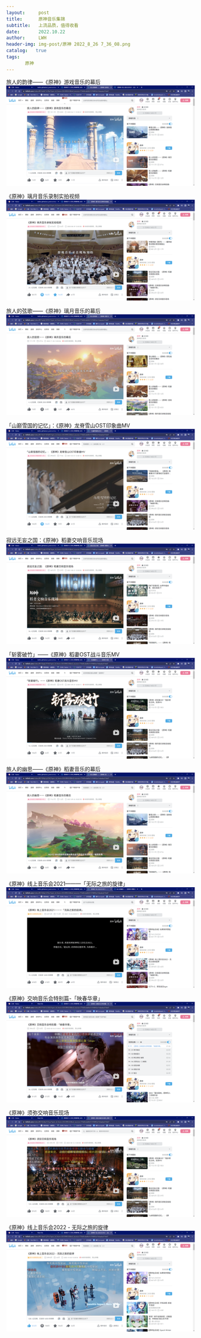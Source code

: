 ```yaml
---
layout:     post
title:      原神音乐集锦
subtitle:   上流品质，值得收看
date:       2022.10.22
author:     LWH
header-img: img-post/原神 2022_8_26 7_36_08.png
catalog:   true
tags:
       原神
---
```

<a herf="https://www.bilibili.com/video/BV1eA411v78z/?spm_id_from=333.999.0.0&vd_source=774d5cda0b31376892a15daaba31fe47&t=98.7">旅人的韵律——《原神》游戏音乐的幕后</a>
<img src="
https://github.com/lwhhz/lwhhz.github.io/raw/master/_posts/img/%E6%97%85%E4%BA%BA%E7%9A%84%E9%9F%B5%E5%BE%8B%E2%80%94%E2%80%94%E3%80%8A%E5%8E%9F%E7%A5%9E%E3%80%8B%E6%B8%B8%E6%88%8F%E9%9F%B3%E4%B9%90%E7%9A%84%E5%B9%95%E5%90%8E.png?raw=true.png">

《原神》璃月音乐录制实拍视频
<a herf="https://www.bilibili.com/video/BV1fy4y1C7gU/?spm_id_from=333.999.0.0&vd_source=774d5cda0b31376892a15daaba31fe47&t=13.5"><img src="https://github.com/lwhhz/lwhhz.github.io/raw/master/_posts/img/%E3%80%8A%E5%8E%9F%E7%A5%9E%E3%80%8B%E7%92%83%E6%9C%88%E9%9F%B3%E4%B9%90%E5%BD%95%E5%88%B6%E5%AE%9E%E6%8B%8D%E8%A7%86%E9%A2%91.png?raw=true"></a>

旅人的弦歌——《原神》璃月音乐的幕后
<a herf="https://www.bilibili.com/video/BV1xp4y16761/?spm_id_from=333.999.0.0&vd_source=774d5cda0b31376892a15daaba31fe47&t=14.1"><img src="https://github.com/lwhhz/lwhhz.github.io/raw/master/_posts/img/%E6%97%85%E4%BA%BA%E7%9A%84%E5%BC%A6%E6%AD%8C%E2%80%94%E2%80%94%E3%80%8A%E5%8E%9F%E7%A5%9E%E3%80%8B%E7%92%83%E6%9C%88%E9%9F%B3%E4%B9%90%E7%9A%84%E5%B9%95%E5%90%8E.png?raw=true.png"></a>

「山巅雪国的记忆」：《原神》龙脊雪山OST印象曲MV
<a herf="https://www.bilibili.com/video/BV16v41187dP/?spm_id_from=333.999.0.0&vd_source=774d5cda0b31376892a15daaba31fe47&t=16.5"><img src="https://github.com/lwhhz/lwhhz.github.io/raw/master/_posts/img/%E3%80%8C%E5%B1%B1%E5%B7%85%E9%9B%AA%E5%9B%BD%E7%9A%84%E8%AE%B0%E5%BF%86%E3%80%8D%EF%BC%9A%E3%80%8A%E5%8E%9F%E7%A5%9E%E3%80%8B%E9%BE%99%E8%84%8A%E9%9B%AA%E5%B1%B1OST%E5%8D%B0%E8%B1%A1%E6%9B%B2MV.png?raw=true.png"></a>

寂远无妄之国：《原神》稻妻交响音乐现场
<a herf="https://www.bilibili.com/video/BV1Cy4y1V7J6/?spm_id_from=333.999.0.0&vd_source=774d5cda0b31376892a15daaba31fe47&t=14.1"><img src="https://github.com/lwhhz/lwhhz.github.io/raw/master/_posts/img/%E5%AF%82%E8%BF%9C%E6%97%A0%E5%A6%84%E4%B9%8B%E5%9B%BD%EF%BC%9A%E3%80%8A%E5%8E%9F%E7%A5%9E%E3%80%8B%E7%A8%BB%E5%A6%BB%E4%BA%A4%E5%93%8D%E9%9F%B3%E4%B9%90%E7%8E%B0%E5%9C%BA.png?raw=true.png"></a>

「斩雾破竹」——《原神》稻妻OST战斗音乐MV
<a herf="https://www.bilibili.com/video/BV1Eq4y1f7r9/?spm_id_from=333.999.0.0&vd_source=774d5cda0b31376892a15daaba31fe47&t=12.7"><img src="https://github.com/lwhhz/lwhhz.github.io/raw/master/_posts/img/%E3%80%8C%E6%96%A9%E9%9B%BE%E7%A0%B4%E7%AB%B9%E3%80%8D%E2%80%94%E2%80%94%E3%80%8A%E5%8E%9F%E7%A5%9E%E3%80%8B%E7%A8%BB%E5%A6%BBOST%E6%88%98%E6%96%97%E9%9F%B3%E4%B9%90MV.png?raw=true.png"></a>

旅人的幽思——《原神》稻妻音乐的幕后
<a herf="https://www.bilibili.com/video/BV13R4y1p7ZK/?spm_id_from=333.999.0.0&vd_source=774d5cda0b31376892a15daaba31fe47&t=31.5"><img src="https://github.com/lwhhz/lwhhz.github.io/raw/master/_posts/img/%E6%97%85%E4%BA%BA%E7%9A%84%E5%B9%BD%E6%80%9D%E2%80%94%E2%80%94%E3%80%8A%E5%8E%9F%E7%A5%9E%E3%80%8B%E7%A8%BB%E5%A6%BB%E9%9F%B3%E4%B9%90%E7%9A%84%E5%B9%95%E5%90%8E.png?raw=true.png"></a>

《原神》线上音乐会2021———「无际之旅的旋律」
<a herf="https://www.bilibili.com/video/BV1E44y1t7Kn/?spm_id_from=333.999.0.0&vd_source=774d5cda0b31376892a15daaba31fe47&t=14.8"><img src="https://github.com/lwhhz/lwhhz.github.io/raw/master/_posts/img/%E3%80%8A%E5%8E%9F%E7%A5%9E%E3%80%8B%E7%BA%BF%E4%B8%8A%E9%9F%B3%E4%B9%90%E4%BC%9A2021%E2%80%94%E2%80%94%E2%80%94%E3%80%8C%E6%97%A0%E9%99%85%E4%B9%8B%E6%97%85%E7%9A%84%E6%97%8B%E5%BE%8B%E3%80%8D.png?raw=true.png"></a>

《原神》交响音乐会特别篇-「映春华章」
<a herf="https://www.bilibili.com/video/BV1TY411L7ZD/?spm_id_from=333.999.0.0&vd_source=774d5cda0b31376892a15daaba31fe47&t=473.8"><img src="https://github.com/lwhhz/lwhhz.github.io/raw/master/_posts/img/%E3%80%8A%E5%8E%9F%E7%A5%9E%E3%80%8B%E4%BA%A4%E5%93%8D%E9%9F%B3%E4%B9%90%E4%BC%9A%E7%89%B9%E5%88%AB%E7%AF%87-%E3%80%8C%E6%98%A0%E6%98%A5%E5%8D%8E%E7%AB%A0%E3%80%8D.png?raw=true"></a>

《原神》须弥交响音乐现场
<a herf="https://www.bilibili.com/video/BV1GU4y1C7yu/?spm_id_from=333.999.0.0&vd_source=774d5cda0b31376892a15daaba31fe47&t=17.6"><img src="https://github.com/lwhhz/lwhhz.github.io/raw/master/_posts/img/%E3%80%8A%E5%8E%9F%E7%A5%9E%E3%80%8B%E9%A1%BB%E5%BC%A5%E4%BA%A4%E5%93%8D%E9%9F%B3%E4%B9%90%E7%8E%B0%E5%9C%BA.png?raw=true"></a>

《原神》线上音乐会2022 - 无际之旅的旋律
<a herf="https://www.bilibili.com/video/BV14e411j7Fv/?spm_id_from=333.999.0.0&vd_source=774d5cda0b31376892a15daaba31fe47&t=18.8"><img src="https://github.com/lwhhz/lwhhz.github.io/raw/master/_posts/img/%E3%80%8A%E5%8E%9F%E7%A5%9E%E3%80%8B%E7%BA%BF%E4%B8%8A%E9%9F%B3%E4%B9%90%E4%BC%9A2022%20-%20%E6%97%A0%E9%99%85%E4%B9%8B%E6%97%85%E7%9A%84%E6%97%8B%E5%BE%8B.png?raw=true.png"></a>
